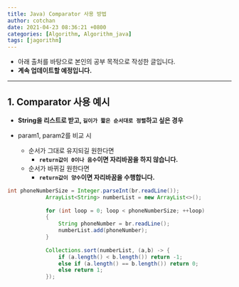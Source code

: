 ```yaml
---
title: Java) Comparator 사용 방법
author: cotchan
date: 2021-04-23 08:36:21 +0800
categories: [Algorithm, Algorithm_java]
tags: [jagorithm]     
---
```


+ 아래 출처를 바탕으로 본인의 공부 목적으로 작성한 글입니다.    
+ **계속 업데이트할 예정입니다.**

---

## 1. Comparator 사용 예시

+ **String을 리스트로 받고, `길이가 짧은 순서대로 정렬`하고 싶은 경우**

+ param1, param2를 비교 시 
  + 순서가 그대로 유지되길 원한다면 
      + **`return값이 0이나 음수`이면 자리바꿈을 하지 않습니다.**
  + 순서가 바뀌길 원한다면 
      + **`return값이 양수`이면 자리바꿈을 수행합니다.**

```java
int phoneNumberSize = Integer.parseInt(br.readLine());
			ArrayList<String> numberList = new ArrayList<>();
			
			for (int loop = 0; loop < phoneNumberSize; ++loop)
			{
				String phoneNumber = br.readLine();
				numberList.add(phoneNumber);
			}
			
			Collections.sort(numberList, (a,b) -> {
				if (a.length() < b.length()) return -1;
				else if (a.length() == b.length()) return 0;
				else return 1;				
			});
```

